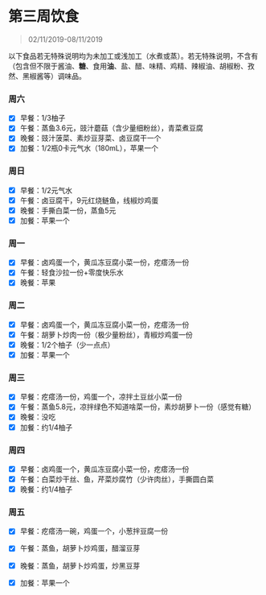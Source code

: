 # 第三周饮食

>02/11/2019-08/11/2019

以下食品若无特殊说明均为未加工或浅加工（水煮或蒸）。若无特殊说明，不含有（包含但不限于酱油、**糖**、食用**油**、盐、醋、味精、鸡精、辣椒油、胡椒粉、孜然、黑椒酱等）调味品。

### 周六

- [x] 早餐：1/3柚子
- [x] 午餐：蒸鱼3.6元，豉汁蘑菇（含少量细粉丝），青菜煮豆腐
- [x] 晚餐：豉汁菠菜、素炒豆芽菜、卤豆腐干一个
- [x] 加餐：1/2瓶0卡元气水（180mL），苹果一个

### 周日

- [x] 早餐：1/2元气水
- [x] 午餐：卤豆腐干，9元红烧鲢鱼，线椒炒鸡蛋
- [x] 晚餐：手撕白菜一份，蒸鱼5元
- [x] 加餐：苹果一个

### 周一

- [x] 早餐：卤鸡蛋一个，黄瓜冻豆腐小菜一份，疙瘩汤一份
- [x] 午餐：轻食沙拉一份+零度快乐水
- [x] 晚餐：苹果

### 周二

- [x] 早餐：卤鸡蛋一个，黄瓜冻豆腐小菜一份，疙瘩汤一份
- [x] 午餐：胡萝卜炒肉一份（极少量粉丝），青椒炒鸡蛋一份
- [x] 晚餐：1/2个柚子（少一点点）
- [x] 加餐：苹果一个

### 周三

- [x] 早餐：疙瘩汤一份，鸡蛋一个，凉拌土豆丝小菜一份
- [x] 午餐：蒸鱼5.8元，凉拌绿色不知道啥菜一份，素炒胡萝卜一份（感觉有糖）
- [x] 晚餐：没吃
- [x] 加餐：约1/4柚子

### 周四

- [x] 早餐：卤鸡蛋一个，黄瓜冻豆腐小菜一份，疙瘩汤一份
- [x] 午餐：白菜炒干丝、鱼，芹菜炒腐竹（少许肉丝），手撕圆白菜
- [x] 晚餐：约1/4柚子

### 周五

- [x] 早餐：疙瘩汤一碗，鸡蛋一个，小葱拌豆腐一份

- [x] 午餐：蒸鱼，胡萝卜炒鸡蛋，醋溜豆芽

- [x] 晚餐：蒸鱼，胡萝卜炒鸡蛋，炒黑豆芽

- [x] 加餐：苹果一个

  
